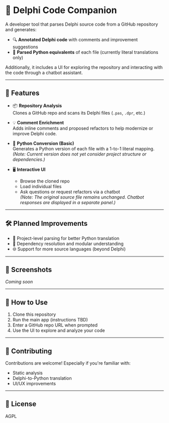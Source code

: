 # 🧠 Delphi Code Companion

A developer tool that parses Delphi source code from a GitHub repository and generates:

- 🔍 **Annotated Delphi code** with comments and improvement suggestions
- 🐍 **Parsed Python equivalents** of each file (currently literal translations only)

Additionally, it includes a UI for exploring the repository and interacting with the code through a chatbot assistant.

---

## 🚀 Features

- 📦 **Repository Analysis**  
  Clones a GitHub repo and scans its Delphi files (`.pas`, `.dpr`, etc.)

- 💡 **Comment Enrichment**  
  Adds inline comments and proposed refactors to help modernize or improve Delphi code.

- 🐍 **Python Conversion (Basic)**  
  Generates a Python version of each file with a 1-to-1 literal mapping.  
  *(Note: Current version does not yet consider project structure or dependencies.)*

- 🖥️ **Interactive UI**  
  - Browse the cloned repo
  - Load individual files
  - Ask questions or request refactors via a chatbot  
  *(Note: The original source file remains unchanged. Chatbot responses are displayed in a separate panel.)*

---

## 🛠️ Planned Improvements

- 🧱 Project-level parsing for better Python translation
- 🧩 Dependency resolution and modular understanding
- 🌐 Support for more source languages (beyond Delphi)

---

## 📸 Screenshots

*Coming soon*

---

## 📂 How to Use

1. Clone this repository
2. Run the main app (instructions TBD)
3. Enter a GitHub repo URL when prompted
4. Use the UI to explore and analyze your code

---

## 🤝 Contributing

Contributions are welcome! Especially if you're familiar with:

- Static analysis
- Delphi-to-Python translation
- UI/UX improvements

---

## 🧾 License

AGPL
